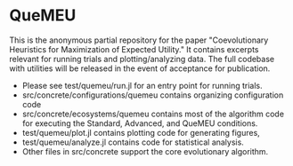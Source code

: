 # QueMEU
This is the anonymous partial repository for the paper "Coevolutionary Heuristics for Maximization of Expected Utility." It contains excerpts relevant for running trials and plotting/analyzing data. The full codebase with utilities will be released in the event of acceptance for publication.

* Please see test/quemeu/run.jl for an entry point for running trials.
* src/concrete/configurations/quemeu contains organizing configuration code
* src/concrete/ecosystems/quemeu contains most of the algorithm code for executing the Standard, Advanced, and QueMEU conditions.
* test/quemeu/plot.jl contains plotting code for generating figures,
* test/quemeu/analyze.jl contains code for statistical analysis.
* Other files in src/concrete support the core evolutionary algorithm.
